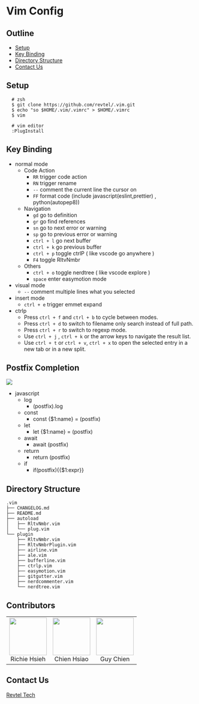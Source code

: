 # Vim Config

## Outline

- [Setup](#setup)
- [Key Binding](#key-binding)
- [Directory Structure](#directory-structure)
- [Contact Us](#contact-us)

## Setup

```
  # zsh
  $ git clone https://github.com/revtel/.vim.git  
  $ echo "so $HOME/.vim/.vimrc" > $HOME/.vimrc
  $ vim
```

```
  # vim editor 
  :PlugInstall
```

## Key Binding

- normal mode
  - Code Action
    - `RR` trigger code action
    - `RN` trigger rename
    - `--` comment the current line the cursor on
    - `FF` format code (include javascript(eslint,prettier) , python(autopep8))
  - Navigation
    - `gd` go to definition
    - `gr` go find references
    - `sn` go to next error or warning
    - `sp` go to previous error or warning
    - `ctrl + l` go next buffer
    - `ctrl + k` go previous buffer
    - `ctrl + p` toggle ctrlP ( like vscode go anywhere )
    - `F4` toggle RltvNmbr
  - Others
    - `ctrl + o` toggle nerdtree ( like vscode explore )
    - `space` enter easymotion mode
- visual mode
  - `--` comment multiple lines what you selected
- insert mode
  - `ctrl + e` trigger emmet expand
- ctrlp
  - Press `ctrl + f` and `ctrl + b` to cycle between modes.
  - Press `ctrl + d` to switch to filename only search instead of full path.
  - Press `ctrl + r` to switch to regexp mode.
  - Use `ctrl + j` , `ctrl + k` or the arrow keys to navigate the result list.
  - Use `ctrl + t` or `ctrl + v`, `ctrl + x` to open the selected entry in a new tab or in a new split.

## Postfix Completion

![](https://i.imgur.com/QCnTMpH.gif)

- javascript
   - log
     - (postfix).log
   - const
     - const {$1:name} = (postfix) 
   - let
     - let {$1:name} = (postfix) 
   - await
     - await (postfix)
   - return
     - return (postfix)
   - if
     - if(postfix){{$1:expr}}

## Directory Structure

```
.vim
├── CHANGELOG.md
├── README.md
├── autoload
│   ├── RltvNmbr.vim
│   └── plug.vim
└── plugin
    ├── RltvNmbr.vim
    ├── RltvNmbrPlugin.vim
    ├── airline.vim
    ├── ale.vim
    ├── bufferline.vim
    ├── ctrlp.vim
    ├── easymotion.vim
    ├── gitgutter.vim
    ├── nerdcommenter.vim
    └── nerdtree.vim
```

## Contributors

<table>
  <tbody>
    <tr>
      <td align="center">
        <a href="https://github.com/whitedogg13">
          <img src="https://avatars3.githubusercontent.com/u/10307875?s=400&u=4ca8b7f2af4a1a32dcdee594aca61a800262c421&v=4" width="100px" />
        </a>
        <br/>
        <div>Richie Hsieh</div>
      </td>
      <td align="center">
        <a href="https://github.com/ChienHsiao">
          <img src="https://avatars2.githubusercontent.com/u/36986507?s=460&v=4" width="100px" />
        </a>
        <br/>
        <div>Chien Hsiao</div>
      </td>
      <td align="center">
        <a href="https://github.com/guychienll">
          <img src="https://avatars3.githubusercontent.com/u/63462677?s=460&u=a82006b332820e1da1fc774d3337c1656303c1f3&v=4" width="100px" />
        </a>
        <br/>
        <div>Guy Chien</div>
      </td>
    </tr>
  </tbody>
</table>


## Contact Us

[Revtel Tech](mailto:contact@revtel.tech)
